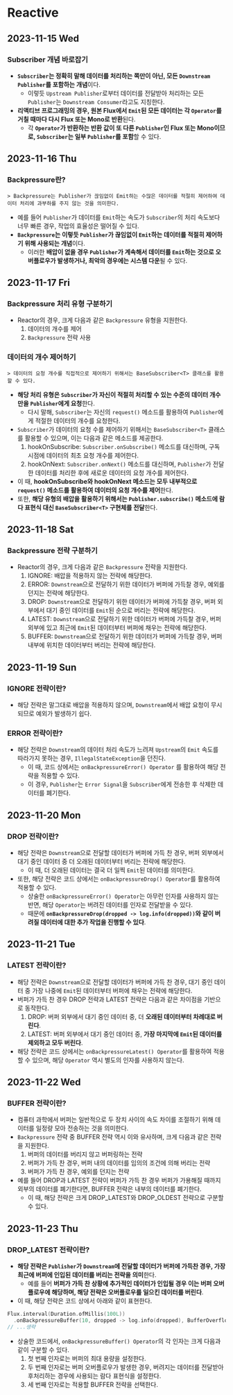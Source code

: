 # Reactive
## 2023-11-15 Wed
### Subscriber 개념 바로잡기
* **`Subscriber`는 정확히 말해 데이터를 처리하는 쪽만이 아닌, 모든 `Downstream Publisher`를 포함하는 개념**이다.
  * 이렇듯 `Upstream Publisher`로부터 데이터를 전달받아 처리하는 모든 `Publisher`는 `Downstream Consumer`라고도 지칭한다.
* **리액티브 프로그래밍의 경우, 원본 Flux에서 `Emit`된 모든 데이터는 각 `Operator`를 거칠 때마다 다시 Flux 또는 Mono로 반환**된다.
  * 각 **`Operator`가 반환하는 반환 값이 또 다른 `Publisher`인 Flux 또는 Mono이므로, `Subscriber`는 일부 `Publisher`를 포함**할 수 있다.

## 2023-11-16 Thu
### Backpressure란?
```
> Backpressure는 Publisher가 끊임없이 Emit하는 수많은 데이터를 적절히 제어하여 데이터 처리에 과부하를 주지 않는 것을 의미한다. 
```
* 예를 들어 `Publisher`가 데이터를 `Emit`하는 속도가 `Subscriber`의 처리 속도보다 너무 빠른 경우, 작업의 효율성은 떨어질 수 있다.
* **`Backpressure`는 이렇듯 `Publisher`가 끊임없이 `Emit`하는 데이터를 적절히 제어하기 위해 사용되는 개념**이다.
  * 이러한 **배압이 없을 경우 `Publisher`가 계속해서 데이터를 `Emit`하는 것으로 오버플로우가 발생하거나, 최악의 경우에는 시스템 다운**될 수 있다.

## 2023-11-17 Fri
### Backpressure 처리 유형 구분하기
* Reactor의 경우, 크게 다음과 같은 `Backpressure` 유형을 지원한다.
  1. 데이터의 개수를 제어
  2. `Backpressure` 전략 사용

### 데이터의 개수 제어하기
```
> 데이터의 요청 개수를 직접적으로 제어하기 위해서는 BaseSubscriber<T> 클래스를 활용할 수 있다.
```
* **해당 처리 유형은 `Subscriber`가 자신이 적절히 처리할 수 있는 수준의 데이터 개수만을 `Publisher`에게 요청**한다.
  * 다시 말해, `Subscriber`는 자신의 `request()` 메소드를 활용하여 `Publisher`에게 적절한 데이터의 개수를 요청한다.
* `Subscriber`가 데이터의 요청 수를 제어하기 위해서는 `BaseSubscriber<T>` 클래스를 활용할 수 있으며, 이는 다음과 같은 메소드를 제공한다.
  1. hookOnSubscribe: `Subscriber.onSubscribe()` 메소드를 대신하며, 구독 시점에 데이터의 최초 요청 개수를 제어한다.
  2. hookOnNext: `Subscriber.onNext()` 메소드를 대신하며, `Publisher`가 전달한 데이터를 처리한 후에 새로운 데이터의 요청 개수를 제어한다.
* 이 때, **hookOnSubscribe와 hookOnNext 메소드는 모두 내부적으로 `request()` 메소드를 활용하여 데이터의 요청 개수를 제어**한다.
* 또한, **해당 유형의 배압을 활용하기 위해서는 `Publisher.subscribe()` 메소드에 람다 표현식 대신 `BaseSubscriber<T>` 구현체를 전달**한다. 

## 2023-11-18 Sat
### Backpressure 전략 구분하기
* Reactor의 경우, 크게 다음과 같은 `Backpressure` 전략을 지원한다.
  1. IGNORE: 배압을 적용하지 않는 전략에 해당한다.
  2. ERROR: `Downstream`으로 전달하기 위한 데이터가 버퍼에 가득찰 경우, 예외를 던지는 전략에 해당한다.
  3. DROP: `Downstream`으로 전달하기 위한 데이터가 버퍼에 가득찰 경우, 버퍼 외부에서 대기 중인 데이터를 `Emit`된 순으로 버리는 전략에 해당한다.
  4. LATEST: `Downstream`으로 전달하기 위한 데이터가 버퍼에 가득찰 경우, 버퍼 외부에 있고 최근에 `Emit`된 데이터부터 버퍼에 채우는 전략에 해당한다.
  5. BUFFER: `Downstream`으로 전달하기 위한 데이터가 버퍼에 가득찰 경우, 버퍼 내부에 위치한 데이터부터 버리는 전략에 해당한다.

## 2023-11-19 Sun
### IGNORE 전략이란?
* 해당 전략은 말그대로 배압을 적용하지 않으며, `Downstream`에서 배압 요청이 무시되므로 예외가 발생하기 쉽다.

### ERROR 전략이란?
* 해당 전략은 `Downstream`의 데이터 처리 속도가 느려져 `Upstream`의 `Emit` 속도를 따라가지 못하는 경우, `IllegalStateException`을 던진다.
  * 이 때, 코드 상에서는 `onBackpressureError() Operator` 를 활용하여 해당 전략을 적용할 수 있다.
  * 이 경우, `Publisher`는 `Error Signal`을 `Subscriber`에게 전송한 후 삭제한 데이터를 폐기한다.

## 2023-11-20 Mon
### DROP 전략이란?
* 해당 전략은 `Downstream`으로 전달할 데이터가 버퍼에 가득 찬 경우, 버퍼 외부에서 대기 중인 데이터 중 더 오래된 데이터부터 버리는 전략에 해당한다.
  * 이 때, 더 오래된 데이터는 결국 더 일찍 `Emit`된 데이터를 의미한다.
* 또한, 해당 전략은 코드 상에서는 `onBackpressureDrop() Operator`를 활용하여 적용할 수 있다.
  * 상술한 `onBackpressureError() Operator`는 아무런 인자를 사용하지 않는 반면, 해당 `Operator`는 버려진 데이터를 인자로 전달받을 수 있다.
  * 때문에 **`onBackpressureDrop(dropped -> log.info(dropped))`와 같이 버려질 데이터에 대한 추가 작업을 진행할 수 있다**.

## 2023-11-21 Tue
### LATEST 전략이란?
* 해당 전략은 `Downstream`으로 전달할 데이터가 버퍼에 가득 찬 경우, 대기 중인 데이터 중 가장 나중에 `Emit`된 데이터부터 버퍼에 채우는 전략에 해당한다.
* 버퍼가 가득 찬 경우 DROP 전략과 LATEST 전략은 다음과 같은 차이점을 기반으로 동작한다.
  1. DROP: 버퍼 외부에서 대기 중인 데이터 중, 더 **오래된 데이터부터 차례대로 버린다**.
  2. LATEST: 버퍼 외부에서 대기 중인 데이터 중, **가장 마지막에 `Emit`된 데이터를 제외하고 모두 버린다**.
* 해당 전략은 코드 상에서는 `onBackpressureLatest() Operator`를 활용하여 적용할 수 있으며, 해당 `Operator` 역시 별도의 인자를 사용하지 않는다.

## 2023-11-22 Wed
### BUFFER 전략이란?
* 컴퓨터 과학에서 버퍼는 일반적으로 두 장치 사이의 속도 차이를 조절하기 위해 데이터를 일정량 모아 전송하는 것을 의미한다.
* `Backpressure` 전략 중 BUFFER 전략 역시 이와 유사하며, 크게 다음과 같은 전략을 지원한다.
  1. 버퍼의 데이터를 버리지 않고 버퍼링하는 전략
  2. 버퍼가 가득 찬 경우, 버퍼 내의 데이터를 임의의 조건에 의해 버리는 전략
  3. 버퍼가 가득 찬 경우, 예외를 던지는 전략
* 예를 들어 DROP과 LATEST 전략이 버퍼가 가득 찬 경우 버퍼가 가용해질 때까지 외부의 데이터를 폐기한다면, BUFFER 전략은 내부의 데이터를 폐기한다.
  * 이 때, 해당 전략은 크게 DROP_LATEST와 DROP_OLDEST 전략으로 구분할 수 있다.

## 2023-11-23 Thu
### DROP_LATEST 전략이란?
* **해당 전략은 `Publisher`가 `Downstream`에 전달할 데이터가 버퍼에 가득찬 경우, 가장 최근에 버퍼에 인입된 데이터를 버리는 전략을 의미**한다.
  * 예를 들어 **버퍼가 가득 찬 상황에 추가적인 데이터가 인입될 경우 이는 버퍼 오버플로우에 해당하며, 해당 전략은 오버플로우를 일으킨 데이터를 버린다**.
* 이 때, 해당 전략은 코드 상에서 아래와 같이 표현한다.
```kotlin
Flux.interval(Duration.ofMillis(100L))
  .onBackpressureBuffer(10, dropped -> log.info(dropped), BufferOverflowStrategy.DROP_LATEST)
// ...생략
```
* 상술한 코드에서, `onBackpressureBuffer() Operator`의 각 인자는 크게 다음과 같이 구분할 수 있다.
  1. 첫 번째 인자로는 버퍼의 최대 용량을 설정한다.
  2. 두 번째 인자로는 버퍼 오버플로우가 발생한 경우, 버려지는 데이터를 전달받아 후처리하는 경우에 사용되는 람다 표현식을 설정한다.
  3. 세 번째 인자로는 적용할 BUFFER 전략을 선택한다.